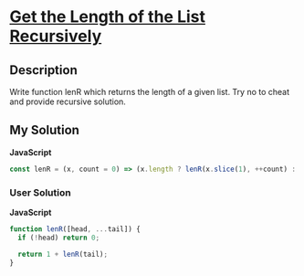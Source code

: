 # [Get the Length of the List Recursively](https://www.codewars.com/kata/57a83e447cb1f32de80000d5)

## Description

Write function lenR which returns the length of a given list. Try no to cheat and provide recursive solution.

## My Solution

**JavaScript**

```js
const lenR = (x, count = 0) => (x.length ? lenR(x.slice(1), ++count) : count);
```

### User Solution

**JavaScript**

```js
function lenR([head, ...tail]) {
  if (!head) return 0;

  return 1 + lenR(tail);
}
```
